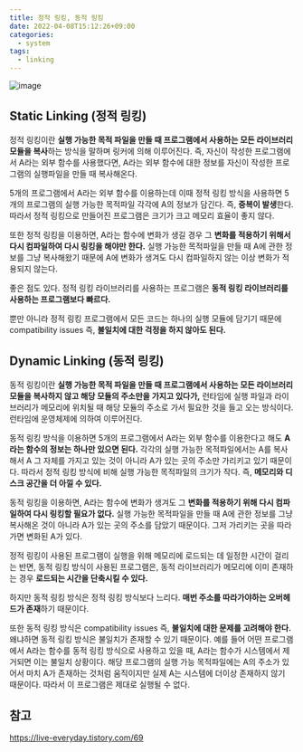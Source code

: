 ```yaml
---
title: 정적 링킹, 동적 링킹
date: 2022-04-08T15:12:26+09:00
categories:
  - system
tags: 
  - linking
---
```


![image](https://user-images.githubusercontent.com/46465928/162462825-196194f3-7071-4863-b0a4-21ad35bf2153.png)

## Static Linking (정적 링킹)

정적 링킹이란 **실행 가능한 목적 파일을 만들 때 프로그램에서 사용하는 모든 라이브러리 모듈을 복사**하는 방식을 말하며 링커에 의해 이루어진다. 즉, 자신이 작성한 프로그램에서 A라는 외부 함수를 사용했다면, A라는 외부 함수에 대한 정보를 자신이 작성한 프로그램의 실행파일을 만들 때 복사해온다.

5개의 프로그램에서 A라는 외부 함수를 이용하는데 이때 정적 링킹 방식을 사용하면 5개의 프로그램의 실행 가능한 목적파일 각각에 A의 정보가 담긴다. 즉, **중복이 발생**한다. 따라서 정적 링킹으로 만들어진 프로그램은 크기가 크고 메모리 효율이 좋지 않다.

또한 정적 링킹을 이용하면, A라는 함수에 변화가 생길 경우 그 **변화를 적용하기 위해서 다시 컴파일하여 다시 링킹을 해야만 한다.** 실행 가능한 목적파일을 만들 때 A에 관한 정보를 그냥 복사해왔기 때문에 A에 변화가 생겨도 다시 컴파일하지 않는 이상 변화가 적용되지 않는다.

좋은 점도 있다. 정적 링킹 라이브러리를 사용하는 프로그램은 **동적 링킹 라이브러리를 사용하는 프로그램보다 빠르다.**

뿐만 아니라 정적 링킹 프로그램에서 모든 코드는 하나의 실행 모듈에 담기기 때문에 compatibility issues 즉, **불일치에 대한 걱정을 하지 않아도 된다.**

## Dynamic Linking (동적 링킹)

동적 링킹이란 **실행 가능한 목적 파일을 만들 때 프로그램에서 사용하는 모든 라이브러리 모듈을 복사하지 않고 해당 모듈의 주소만을 가지고 있다가,** 런타임에 실행 파일과 라이브러리가 메모리에 위치될 때 해당 모듈의 주소로 가서 필요한 것을 들고 오는 방식이다. 런타임에 운영체제에 의하여 이루어진다.

동적 링킹 방식을 이용하면 5개의 프로그램에서 A라는 외부 함수를 이용한다고 해도 **A라는 함수의 정보는 하나만 있으면 된다.** 각각의 실행 가능한 목적파일에서는 A를 복사해서 A 그 자체를 가지고 있는 것이 아니라 A가 있는 곳의 주소만 가리키고 있기 때문이다. 따라서 정적 링킹 방식에 비해 실행 가능한 목적파일의 크기가 작다. 즉, **메모리와 디스크 공간을 더 아낄 수 있다.**

동적 링킹을 이용하면, A라는 함수에 변화가 생겨도 그 **변화를 적용하기 위해 다시 컴파일하여 다시 링킹할 필요가 없다.** 실행 가능한 목적파일을 만들 때 A에 관한 정보를 그냥 복사해온 것이 아니라 A가 있는 곳의 주소를 담았기 때문이다. 그저 가리키는 곳을 따라가면 변화된 A가 있다.

정적 링킹이 사용된 프로그램이 실행을 위해 메모리에 로드되는 데 일정한 시간이 걸리는 반면, 동적 링킹 방식이 사용된 프로그램은, 동적 라이브러리가 메모리에 이미 존재하는 경우 **로드되는 시간을 단축시킬 수 있다.**

하지만 동적 링킹 방식은 정적 링킹 방식보다 느리다. **매번 주소를 따라가야하는 오버헤드가 존재**하기 때문이다.

또한 동적 링킹 방식은 compatibility issues 즉, **불일치에 대한 문제를 고려해야 한다.** 왜냐하면 동적 링킹 방식은 불일치가 존재할 수 있기 때문이다. 예를 들어 어떤 프로그램에서 A라는 함수를 동적 링킹 방식으로 사용하고 있을 때, A라는 함수가 시스템에서 제거되면 이는 불일치 상황이다. 해당 프로그램의 실행 가능 목적파일에는 A의 주소가 있어서 마치 A가 존재하는 것처럼 움직이지만 실제 A는 시스템에 더이상 존재하지 않기 때문이다. 따라서 이 프로그램은 제대로 실행될 수 없다.

## 참고
https://live-everyday.tistory.com/69
